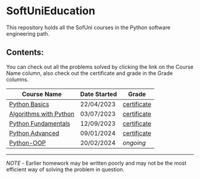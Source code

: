# SoftUniEducation

This repository holds all the SofUni courses in the Python software engineering
path.

## Contents:

You can check out all the problems solved by clicking the link on the Course Name column, also
check out the certificate and grade in the Grade columns.

| **Course Name**                                                                                    | **Date Started** | **Grade**                                                              |
|----------------------------------------------------------------------------------------------------|------------------|------------------------------------------------------------------------|
| [Python Basics](https://github.com/pepk0/SoftUniEducation/tree/main/PythonBasics)                  | 22/04/2023       | [certificate](https://softuni.bg/certificates/details/172817/5aec6dfb) |
| [Algorithms with Python](https://github.com/pepk0/SoftUniEducation/tree/main/AlgorithmsWithPython) | 03/07/2023       | [certificate](https://softuni.bg/certificates/details/181215/e51ab860) |
| [Python Fundamentals](https://github.com/pepk0/SoftUniEducation/tree/main/PythonFundamentals)      | 12/09/2023       | [certificate](https://softuni.bg/certificates/details/194497/b6034711) |
| [Python Advanced](https://github.com/pepk0/SoftUniEducation/tree/main/PythonAdvanced)              | 09/01/2024       | [certificate](https://softuni.bg/certificates/details/203789/fb8ae2e1) |
| [Python-OOP](https://github.com/pepk0/SoftUniEducation/tree/main/Python-OOP)                       | 20/02/2024       | *ongoing*                                                              |                                                               |                                                                     |

----
*NOTE* - Earlier homework may be written poorly and may not be the most efficient way of solving the problem in question.